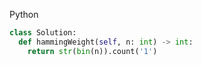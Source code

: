 Python
```python
class Solution:
  def hammingWeight(self, n: int) -> int:
    return str(bin(n)).count('1')
```
